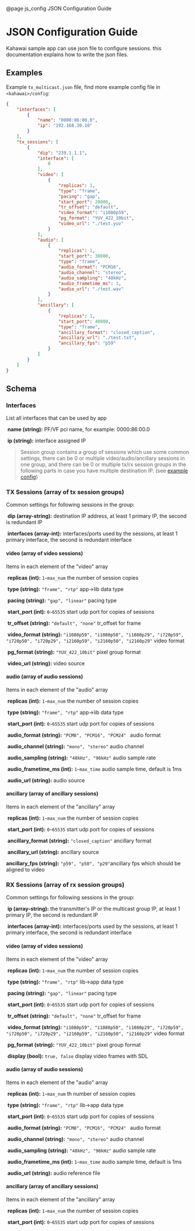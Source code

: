 @page js_config JSON Configuration Guide

# JSON Configuration Guide

Kahawai sample app can use json file to configure sessions. this documentation explains how to write the json files.

## Examples

Example `tx_multicast.json` file, find more example config file in `<kahawai>/config`:

```json
{
    "interfaces": [
        {
            "name": "0000:86:00.0",
            "ip": "192.168.30.10"			
        }
    ],
    "tx_sessions": [
        {
            "dip": "239.1.1.1",
            "interface": [
                0
            ],
            "video": [
                {
                    "replicas": 1,
                    "type": "frame",
                    "pacing": "gap",
                    "start_port": 20000,
                    "tr_offset": "default",
                    "video_format": "i1080p59",
                    "pg_format": "YUV_422_10bit",
                    "video_url": "./test.yuv"
                }
            ],
            "audio": [
                {
                    "replicas": 1,
                    "start_port": 30000,
                    "type": "frame",
                    "audio_format": "PCM16",
                    "audio_channel": "stereo",
                    "audio_sampling": "48kHz",
                    "audio_frametime_ms": 1,
                    "audio_url": "./test.wav"
                }
            ],
            "ancillary": [
                {
                    "replicas": 1,
                    "start_port": 40000,
                    "type": "frame",
                    "ancillary_format": "closed_caption",
                    "ancillary_url": "./test.txt",
                    "ancillary_fps": "p59"
                }
            ]
        }
    ]
}
```



## Schema

### Interfaces

List all interfaces that can be used by app

​	**name (string):** PF/VF pci name, for example: 0000:86:00.0

​	**ip (string):** interface assigned IP


> Session group contains a group of sessions which use some common settings, there can be 0 or multiple video/audio/ancillary sessions in one group, and there can be 0 or multiple tx/rx session groups in the following parts in case you have multiple destination IP. (see [example config](../config/test_tx_1port_1v_2dest.json))

### TX Sessions (array of tx session groups)

Common settings for following sessions in the group:

​	**dip (array-string):** destination IP address, at least 1 primary IP, the second is redundant IP

​	**interfaces (array-int):** interfaces/ports used by the sessions, at least 1 primary interface, the second is redundant interface

#### video (array of video sessions)

Items in each element of the "video" array

​	**replicas (int):** `1~max_num` the number of session copies

​	**type (string):** `"frame", "rtp"` app->lib data type

​	**pacing (string):** `"gap", "linear"` pacing type

​	**start_port (int):** `0~65535` start udp port for copies of sessions

​	**tr_offset (string):** `"default", "none"` tr_offset for frame

​	**video_format (string):** `"i1080p59", "i1080p50", "i1080p29", "i720p59", "i720p50", "i720p29", "i2160p59", "i2160p50", "i2160p29"` video format

​	**pg_format (string):** `"YUV_422_10bit"` pixel group format

​	**video_url (string):** video source

#### audio (array of audio sessions)

Items in each element of the "audio" array

​	**replicas (int):** `1~max_num` the number of session copies

​	**type (string):** `"frame", "rtp"` app->lib data type

​	**start_port (int):** `0~65535` start udp port for copies of sessions

​	**audio_format (string):** `"PCM8", "PCM16", "PCM24" ` audio format

​	**audio_channel (string):** `"mono", "stereo"` audio channel

​	**audio_sampling (string):** `"48kHz", "96kHz"` audio sample rate

​	**audio_frametime_ms (int):** `1~max_time` audio sample time, default is 1ms

​	**audio_url (string):** audio source

#### ancillary (array of ancillary sessions)

Items in each element of the "ancillary" array

​	**replicas (int):** `1~max_num` the number of session copies

​	**start_port (int):** `0~65535` start udp port for copies of sessions

​	**ancillary_format (string):** `"closed_caption"` ancillary format

​	**ancillary_url (string):** ancillary source

   **ancillary_fps (string):** `"p59", "p50", "p29"`ancillary fps which should be aligned to video



### RX Sessions (array of rx session groups)

Common settings for following sessions in the group:

​	**ip (array-string):** the transmitter's IP or the multicast group IP, at least 1 primary IP, the second is redundant IP

​	**interfaces (array-int):** interfaces/ports used by the sessions, at least 1 primary interface, the second is redundant interface

#### video (array of video sessions)

Items in each element of the "video" array

​	**replicas (int):** `1~max_num` the number of session copies

​	**type (string):** `"frame", "rtp"` lib->app data type

​	**pacing (string):** `"gap", "linear"` pacing type

​	**start_port (int):** `0~65535` start udp port for copies of sessions

​	**tr_offset (string):** `"default", "none"` tr_offset for frame

​	**video_format (string):** `"i1080p59", "i1080p50", "i1080p29", "i720p59", "i720p50", "i720p29", "i2160p59", "i2160p50", "i2160p29"` video format

​	**pg_format (string):** `"YUV_422_10bit"` pixel group format

​	**display (bool):** `true, false` display video frames with SDL

#### audio (array of audio sessions)

Items in each element of the "audio" array

​	**replicas (int):** `1~max_num` th number of session copies

​	**type (string):** `"frame", "rtp"` lib->app data type

​	**start_port (int):** `0~65535` start udp port for copies of sessions

​	**audio_format (string):** `"PCM8", "PCM16", "PCM24" ` audio format

​	**audio_channel (string):** `"mono", "stereo"` audio channel

​	**audio_sampling (string):** `"48kHz", "96kHz"` audio sample rate

​	**audio_frametime_ms (int):** `1~max_time` audio sample time, default is 1ms

​	**audio_url (string):** audio reference file

#### ancillary (array of ancillary sessions)

Items in each element of the "ancillary" array

​	**replicas (int):** `1~max_num` the number of session copies

​	**start_port (int):** `0~65535` start udp port for copies of sessions